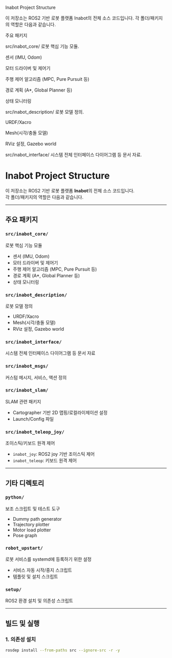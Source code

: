 Inabot Project Structure

이 저장소는 ROS2 기반 로봇 플랫폼 Inabot의 전체 소스 코드입니다.
각 폴더/패키지의 역할은 다음과 같습니다.

주요 패키지

src/inabot_core/
로봇 핵심 기능 모듈.

센서 (IMU, Odom)

모터 드라이버 및 제어기

주행 제어 알고리즘 (MPC, Pure Pursuit 등)

경로 계획 (A*, Global Planner 등)

상태 모니터링

src/inabot_description/
로봇 모델 정의.

URDF/Xacro

Mesh(시각/충돌 모델)

RViz 설정, Gazebo world

src/inabot_interface/
시스템 전체 인터페이스 다이어그램 등 문서 자료.
# Inabot Project Structure

이 저장소는 ROS2 기반 로봇 플랫폼 **Inabot**의 전체 소스 코드입니다.  
각 폴더/패키지의 역할은 다음과 같습니다.

---

## 주요 패키지

### `src/inabot_core/`
로봇 핵심 기능 모듈
- 센서 (IMU, Odom)
- 모터 드라이버 및 제어기
- 주행 제어 알고리즘 (MPC, Pure Pursuit 등)
- 경로 계획 (A*, Global Planner 등)
- 상태 모니터링

### `src/inabot_description/`
로봇 모델 정의
- URDF/Xacro
- Mesh(시각/충돌 모델)
- RViz 설정, Gazebo world

### `src/inabot_interface/`
시스템 전체 인터페이스 다이어그램 등 문서 자료

### `src/inabot_msgs/`
커스텀 메시지, 서비스, 액션 정의

### `src/inabot_slam/`
SLAM 관련 패키지
- Cartographer 기반 2D 맵핑/로컬라이제이션 설정
- Launch/Config 파일

### `src/inabot_teleop_joy/`
조이스틱/키보드 원격 제어
- `inabot_joy`: ROS2 joy 기반 조이스틱 제어
- `inabot_teleop`: 키보드 원격 제어

---

## 기타 디렉토리

### `python/`
보조 스크립트 및 테스트 도구
- Dummy path generator
- Trajectory plotter
- Motor load plotter
- Pose graph

### `robot_upstart/`
로봇 서비스를 systemd에 등록하기 위한 설정
- 서비스 자동 시작/중지 스크립트
- 템플릿 및 설치 스크립트

### `setup/`
ROS2 환경 설치 및 의존성 스크립트

---

## 빌드 및 실행

### 1. 의존성 설치
```bash
rosdep install --from-paths src --ignore-src -r -y

